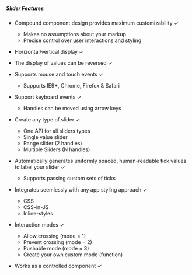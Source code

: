 ##### Slider Features

- Compound component design provides maximum customizability ✓
  - Makes no assumptions about your markup
  - Precise control over user interactions and styling

- Horizontal/vertical display ✓

- The display of values can be reversed ✓

- Supports mouse and touch events ✓
  - Supports IE9+, Chrome, Firefox & Safari

- Support keyboard events ✓
  - Handles can be moved using arrow keys 

- Create any type of slider ✓
  - One API for all sliders types
  - Single value slider
  - Range slider (2 handles)
  - Multiple Sliders (N handles)

- Automatically generates uniformly spaced, human-readable tick values to label your slider ✓
  - Supports passing custom sets of ticks

- Integrates seemlessly with any app styling approach ✓
  - CSS
  - CSS-in-JS
  - Inline-styles

- Interaction modes ✓
  - Allow crossing (mode = 1)
  - Prevent crossing (mode = 2)
  - Pushable mode (mode = 3)
  - Create your own custom mode (function)

- Works as a controlled component ✓
